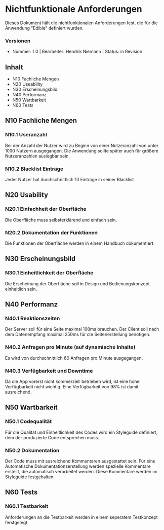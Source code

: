 # Nichtfunktionale Anforderungen

Dieses Dokument hält die nichtfunktionalen Anforderungen fest, die für die Anwendung "Edible"  definiert wurden.

### Versionen

* Nummer: 1.0 | Bearbeiter: Hendrik Niemann | Status: in Revision

## Inhalt
* N10 Fachliche Mengen
* N20 Useability
* N30 Erscheinungsbild
* N40 Performanz
* N50 Wartbarkeit
* N60 Tests

## N10 Fachliche Mengen

### N10.1 Useranzahl
Bei der Anzahl der Nutzer wird zu Beginn von einer Nutzeranzahl von unter 1000 Nutzern ausgegangen. Die Anwendung sollte später auch für größere Nutzeranzahlen auslegbar sein.

### N10.2 Blacklist Einträge
Jeder Nutzer hat durchschnittlich 10 Einträge in seiner Blacklist

## N20 Usability

### N20.1 Einfachheit der Oberfläche
Die Oberfläche muss selbsterklärend und einfach sein.

### N20.2 Dokumentation der Funktionen
Die Funktionen der Oberfläche werden in einem Handbuch dokumentiert.

## N30 Erscheinungsbild

### N30.1 Einheitlichkeit der Oberfläche
Die Erscheinung der Oberfläche soll in Design und Bedienungskonzept einheitlich sein.

## N40 Performanz

### N40.1 Reaktionszeiten
Der Server soll für eine Seite maximal 100ms brauchen.
Der Client soll nach dem Datenempfang maximal 250ms für die Seitenerstellung benötigen.

### N40.2 Anfragen pro Minute (auf dynamische Inhalte)
Es wird von durchschnittlich 60 Anfragen pro Minute ausgegangen.

### N40.3 Verfügbarkeit und Downtime
Da die App vorerst nicht kommerziell betrieben wird, ist eine hohe Verfügbarkeit nicht wichtig. Eine Verfügbarkeit von 98% ist damit ausreichend.

## N50 Wartbarkeit

### N50.1 Codequalität
Für die Qualität und Einheitlichkeit des Codes wird ein Styleguide definiert, dem der produzierte Code entsprechen muss.

### N50.2 Dokumentation
Der Code muss mit ausreichend Kommentaren ausgestattet sein. Für eine Automatische Dokumentationserstellung werden spezielle Kommentare erstellt, die automatisch verarbeitet werden. Diese Kommentare werden im Styleguide festgehalten.

## N60 Tests

### N60.1 Testbarkeit
Anforderungen an die Testbarkeit werden in einem seperatem Testkonzept ferstgelegt.
